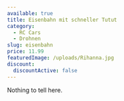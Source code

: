 ```yaml
---
available: true
title: Eisenbahn mit schneller Tutut
category:
  - RC Cars
  - Drohnen
slug: eisenbahn
price: 11.99
featuredImage: /uploads/Rihanna.jpg
discount:
  discountActive: false
---
```

Nothing to tell here.
